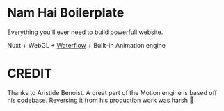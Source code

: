 # Nam Hai Boilerplate

Everything you'll ever need to build powerfull website.

Nuxt + WebGL + [Waterflow](https://github.com/Nam-Hai/Waterflow) + Built-in Animation engine

# CREDIT

Thanks to Aristide Benoist. A great part of the Motion engine is based off his codebase. Reversing it from his production work was harsh 🥸
